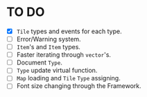 # TO DO
- [x] `Tile` types and events for each type.
- [ ] Error/Warning system.
- [ ] `Item`'s and `Item` types.
- [ ] Faster iterating through `vector`'s.
- [ ] Document `Type`.
- [ ] `Type` update virtual function.
- [ ] `Map` loading and `Tile` `Type` assigning.
- [ ] Font size changing through the Framework.